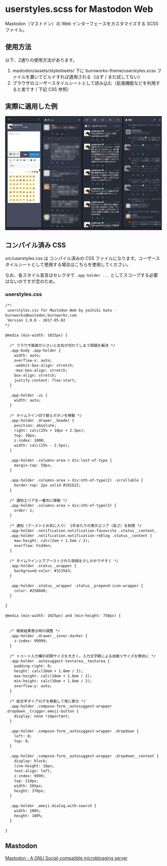 # userstyles.scss for Mastodon Web

Mastodon（マストドン）の Web インターフェースをカスタマイズする SCSS ファイル。

## 使用方法

以下、2通りの使用方法があります。

1. mastodon/assets/stylesheets/ 下に burnworks-theme/userstyles.scss ファイルを置いてビルドすれば適用される（はず / まだ試してない）
2. ブラウザのユーザースタイルシートとして読み込む（拡張機能などを利用すると楽です / 下記 CSS 参照）

## 実際に適用した例

![実際にスタイルを適用した画面のキャプチャ](src/userstyles.scss.preview.sample.jpg)

## コンパイル済み CSS

src/userstyles.css は コンパイル済みの CSS ファイルになります。ユーザースタイルシートとして使用する場合はこちらを使用してください。

なお、各スタイル宣言はセレクタで `.app-holder ...` としてスコープする必要はないのですが念のため。

### userstyles.css

    /*!
     userstyles.css for Mastodon Web by yoshiki kato - burnworks@mastodon.burnworks.com
     Version 1.0.0 - 2017-05-02
    */

    @media (min-width: 1025px) {

      /* ブラウザ画面が小さいと左右が切れてしまう問題を解決 */
      .app-body .app-holder {
        width: auto;
        overflow-x: auto;
        -webkit-box-align: stretch;
        -moz-box-align: stretch;
        box-align: stretch;
        justify-content: flex-start;
      }

      .app-holder .ui {
        width: auto;
      }

      /* タイムライン切り替えボタンを移動 */
      .app-holder .drawer__header {
        position: absolute;
        right: calc(25% + 10px + 2.5px);
        top: 10px;
        z-index: 1000;
        width: calc(25% - 2.5px);
      }

      .app-holder .columns-area > div:last-of-type {
        margin-top: 50px;
      }
      
      .app-holder .columns-area > div:nth-of-type(2) .scrollable {
        border-top: 2px solid #191b22;
      }

      /* 通知エリアを一番右に移動 */
      .app-holder .columns-area > div:nth-of-type(3) {
        order: 1;
      }

      /* 通知（ブーストとお気に入り） 1件あたりの表示エリア（高さ）を制限 */
      .app-holder .notification.notification-favourite .status__content,
      .app-holder .notification.notification-reblog .status__content {
        max-height: calc(2em + 1.5em / 2);
        overflow: hidden;
      }

      /* タイムライン上でブーストされた投稿を少しわかりやすく */
      .app-holder .status__wrapper {
        background-color: #313543;
      }

      .app-holder .status__wrapper .status__prepend-icon-wrapper {
        color: #2588d0;
      }

    }

    @media (min-width: 1025px) and (min-height: 750px) {


      /* 検索結果表示時の調整 */
      .app-holder .drawer__inner.darker {
        z-index: 99999;
      }

      /* トゥート入力欄の初期サイズを大きく。入力文字数による自動リサイズを無効に */
      .app-holder .autosuggest-textarea__textarea {
        padding-right: 0;
        height: calc(10em + 1.8em / 2);
        max-height: calc(10em + 1.8em / 2);
        min-height: calc(10em + 1.8em / 2);
        overflow-y: auto;
      }

      /* 絵文字ダイアログを移動して常に表示 */
      .app-holder .compose-form__autosuggest-wrapper .dropdown__trigger.emoji-button {
        display: none !important;
      }

      .app-holder .compose-form__autosuggest-wrapper .dropdown {
        left: 0;
        top: 0;
      }

      .app-holder .compose-form__autosuggest-wrapper .dropdown__content {
        display: block;
        line-height: 18px;
        text-align: left;
        z-index: 9999;
        top: 210px;
        width: 265px;
        height: 370px;
      }

      .app-holder .emoji-dialog.with-search {
        width: 100%;
        height: 100%;
      }

    }

## Mastodon

[Mastodon - A GNU Social-compatible microblogging server](https://github.com/tootsuite/mastodon)